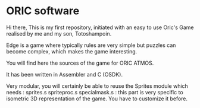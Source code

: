 # ORIC software

Hi there,
This is my first repository, initiated with an easy to use Oric's Game realised by me and my son, Totoshampoin.

Edge is a game where typically rules are very simple but puzzles can become complex, which makes the game interesting.

You will find here the sources of the game for ORIC ATMOS.

It has been written in Assembler and C (OSDK).

Very modular, you will certainly be able to reuse the Sprites module which needs :
sprites.s
spriteproc.s
specialmask.s : this part is very specific to isometric 3D representation of the game. You have to customize it before. 
